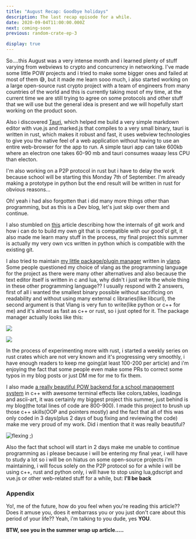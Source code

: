 ```yaml
---
title: "August Recap: Goodbye holidays"
description: The last recap episode for a while.
date: 2020-09-04T11:00:00.000Z
next: coming-soon
previous: random-crate-ep-3

display: true
--- 
```


So....this August was a very intense month and i learned plenty of stuff varying from webviews to crypto and concurrency in networking. I've made some little POW projects and i tried to make some bigger ones and failed at most of them 😅, but it made me learn sooo much, i also started working on a large open-source rust crypto project with a team of engineers from many countries of the world and this is currently taking most of my time, at the current time we are still trying to agree on some protocols and other stuff that we will use but the general idea is present and we will hopefully start working on the product soon.

Also i discovered [Tauri](https://tauri.studio/), which helped me build a very simple markdown editor with vue.js and marked.js that compiles to a very small binary, tauri is written in rust, which makes it robust and fast, it uses webview technologies  to give you the native feel of a web application without having to use an entire web-browser for the app to run. A simple tauri app can take 600kb where an electron one takes 60-90 mb and tauri consumes waaay less CPU than electon.

I'm also working on a P2P protocol in rust but i have to delay the work because school will be starting this Monday 7th of September. I'm already making a prototype in python but the end result will be written in rust for obvious reasons...

Oh! yeah i had also forgotten that i did many more things other  than programming, but as this is a Dev blog, let's just skip over them and continue.

I also stumbled on [this](https://github.com/thblt/write-yourself-a-git) article describing how the internals of git work and how i can do to build my own git that is compatible with our good'ol git, it also made me learn many stuff in the process, my final project this summer is actually my very own vcs written in python which is compatible with the existing git.

I also tried to maintain [my little package/plugin manager](https://github.com/snow-blade/vlite) written in [vlang](https://vlang.io). Some people questioned my choice of vlang as the programming language for the project as there were many other alternatives and also because the text editor itself is written in c and lua, why didn't i just write the whole thing in these other programming language?? I usually respond with 2 answers, first of all i wanted the smallest binary possible without sacrificing on readability and without using many external c libraries(like libcurl), the second argument is that Vlang is very fun to write(like python or c++ for me) and it's almost as fast as c++ or rust, so i just opted for it. The package manager actually looks like this:

![](screen.png)

![](screen2.png)

In the process of experimenting more with rust, i started a weekly series on rust crates which are not very known and it's progressing very smoothly, i have enough readers to keep me going(at least 100-200 per article) and i'm enjoying the fact that some people even make some PRs to correct some typos in my blog posts or just DM me for me to fix them.

I also made [a really beautiful POW backend for a school management system](https://github.com/snow-blade/sys0) in c++ with awesome terminal effects like colors,tables, loadings and ascii-art, it was certainly my biggest project this summer, just behind is my blog(the total lines of code are 800-900). I made this project to brush up those c++ skills(OOP and pointers mostly) and the fact that all of this was only coded in 3 days(plus 2 days of bug fixing and reviewing the code) make me very proud of my work. Did i mention that it was really beautiful?

![flexing ;)](flex.png)

Also the fact that school will start in 2 days make me unable to continue programming as i please because i will be entering my final year, i will have to study a lot so i will be on hiatus on some open-source projects i'm maintaining, i will focus solely on the P2P protocol so for a while i will be using c++, rust and python only, i will have to stop using lua,gdscript and vue.js or other web-related stuff for a while, but: **I'll be back**

### Appendix

Yo!, me of the future, how do you feel when you're reading this article??Does it amuse you, does it embarrass you or you just don't care about this period of your life?? Yeah, i'm talking to you dude, yes **YOU**.

**BTW, see you in the summer wrap up article.....**













